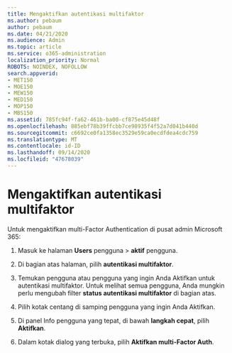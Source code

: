 ```yaml
---
title: Mengaktifkan autentikasi multifaktor
ms.author: pebaum
author: pebaum
ms.date: 04/21/2020
ms.audience: Admin
ms.topic: article
ms.service: o365-administration
localization_priority: Normal
ROBOTS: NOINDEX, NOFOLLOW
search.appverid:
- MET150
- MOE150
- MEW150
- MED150
- MOP150
- MBS150
ms.assetid: 785fc94f-fa62-461b-ba00-cf875e45d48f
ms.openlocfilehash: 885ebf78b39ffcbb7ce98935f4f52a7d041b440d
ms.sourcegitcommit: c6692ce0fa1358ec3529e59ca0ecdfdea4cdc759
ms.translationtype: MT
ms.contentlocale: id-ID
ms.lasthandoff: 09/14/2020
ms.locfileid: "47678039"
---
```

# <a name="enable-multi-factor-authentication"></a>Mengaktifkan autentikasi multifaktor

Untuk mengaktifkan multi-Factor Authentication di pusat admin Microsoft 365:

1. Masuk ke halaman **Users** pengguna \> **aktif** pengguna.
    
2. Di bagian atas halaman, pilih **autentikasi multifaktor**. 
    
3. Temukan pengguna atau pengguna yang ingin Anda Aktifkan untuk autentikasi multifaktor. Untuk melihat semua pengguna, Anda mungkin perlu mengubah filter **status autentikasi multifaktor** di bagian atas.
    
4. Pilih kotak centang di samping pengguna yang ingin Anda Aktifkan.
    
5.  Di panel Info pengguna yang tepat, di bawah **langkah cepat**, pilih **Aktifkan**. 
    
6. Dalam kotak dialog yang terbuka, pilih **Aktifkan multi-Factor Auth**. 
    


